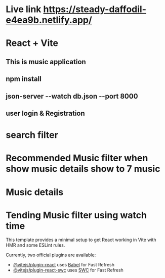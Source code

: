 
# Live link  https://steady-daffodil-e4ea9b.netlify.app/
# React + Vite

## This is music  application 
## npm install
## json-server --watch db.json --port 8000
## user login & Registration 
# search filter 
# Recommended Music filter when show music details show to 7 music 
# Music details
# Tending Music filter using watch time 
This template provides a minimal setup to get React working in Vite with HMR and some ESLint rules.

Currently, two official plugins are available:

- [@vitejs/plugin-react](https://github.com/vitejs/vite-plugin-react/blob/main/packages/plugin-react/README.md) uses [Babel](https://babeljs.io/) for Fast Refresh
- [@vitejs/plugin-react-swc](https://github.com/vitejs/vite-plugin-react-swc) uses [SWC](https://swc.rs/) for Fast Refresh

